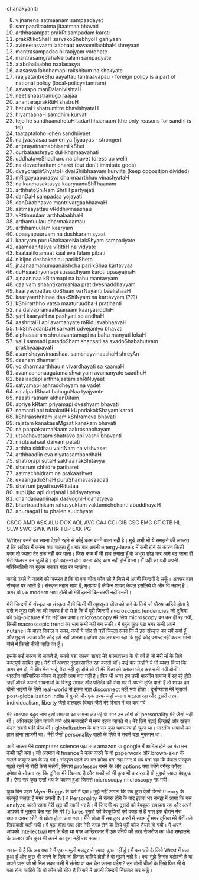chanakyanIti

8. vijnanena aatmaanam sampaadayet
9. sampaaditaatma jitaatmaa bhavati
10. arthhasampat prakRtisampadam karoti
11. prakRtikoShaH sarvakoShebhyoH gariiyaan
14. avineetasvaamilaabhaat asvaamilaabhaH shreyaan
27. mantrasampadaa hi raajyam vardhate
36. mantrasamgrahaNe balam sampadyate
38. alabdhalaabho naalasasya
39. alasasya labdhamapi rakshitum na shakyate
44. raajyatantreShu aayattau tantraavapau - foreign policy is a part of national policy (local-policy=tantram)
46. aavaapo manDalanivishtaH
48. neetishaastranugo raajaa
49. anantaraprakRtiH shatruH
51. hetutaH shatrumitre bhavishyataH
52. hIyamaanaH samdhim kurvati
53. tejo he sandhaanahetuH tadarthhaanaam (the only reasons for sandhi is tej)
54. taataptaloho lohen sandhiiyaet
55. na jyaayasaa samen ya (jyaayas - stronger)
59. ariprayatnamabhisamiikShet
63. durbalaashrayo duHkhamaavahati
66. uddhataveShadharo na bhavet (dress up well)
67. na devacharitam charet (but don't immitate gods)
68. dvayorapiirShyatoH dvaiShiibhaavam kurviita (keep opposition divided)
72. mRigayaaparasya dharmaarthhau vinashyataH
74. na kaamasaktasya kaaryaanuShThaanam
77. arthhatoShiNam ShrIH partyajati
80. danDaH sampadaa yojayati
81. danDaabhaave mantrivargaabhaavaH
85. aatmaayattau vRddhivinaashau
90. vRttimuulam arthhalaabhaH
91. arthamuulau dharmakaamau
92. arthhamuulam kaaryam
94. upaayapuurvam na dushkaram syaat
97. kaaryam puruShakaareNa lakShyam sampadyate
100. asamaahitasya vRittiH na vidyate
108. kaalaatikramaat kaal eva falam pibati
112. niitijno deshakaalau pariikSheta
116. jnaanaamanumaanaishcha pariikShaa kartavyaa
118. duHsaadhyomapi susaadhyam karoti upaayajnaH
119. ajnaaninaa kRitamapi na bahu mantavyam
123. daaivam shaantikarmaNaa pratidveshaddhavyam
125. kaaryavipattau doShaan varNayanti baalishaaH
126. kaaryaarthhinaa daakShiNyam na kartavyam (???)
127. kShiirarthho vatso maaturuudhaH pratihanti
129. na daivapramaaNaanaam kaaryasiddhiH
131. yaH kaaryaH na pashyati so andhaH
142. aashritaiH api avamanyate mRidusvabhaavaH
143. tiikShNadanDaH sarvaiH udvejanIyo bhavati
145. alphasaaram shrutavantamapi na bahu manyati lokaH
147. yaH samsadi paradoSham shansati sa svadoShabahutvam prakhyaapayati
153. asamshayavinaashaat samshayvinaashaH shreyAn
155. daanam dhamarH
157. yo dharmaarthhau n vivardhayati sa kaamaH
160. avamaanenaagatamaishvaryam avamanyate saadhuH
167. baalaadapi arthhajaatam shRiNuyaat
168. satyamapi ashraddheyam na vadet
169. na alpadShaat bahuguNaa tyajyante
171. naasti ratnam akhanDitam
173. apriye kRtam priyamapi dveshyam bhavati
174. namanti api tulaakotiH kUpodakakShayam karoti
177. kShIraashritam jalam kShIrameva bhavati
179. rajatam kanakasaMgaat kanakam bhavati
181. na paapakarmaNaam aakroshabhayam
182. utsaahavataam shatravo api vashii bhavanti
185. nirutsaahaat daivam patati
190. arthha siddhau vairiNam na vishvaset
191. arthhaadiin eva niyatasambandhaH
192. shatrorapi sutaH sakhaa rakShitavya
194. shatrum chhidre pariharet
195. aatmachhidram na prakaashyet
200. ekaangadoShaH puruShamavasaadati
201. shatrum jayati suvRittataa
205. supUjito api durjanaH piidayatyeva
206. chandanaadiinapi daavogniH dahatyeva
209. bhartraadhikam rahasyuktam vaktumichchanti abuddhayaH
210. anuraagaH tu phalen suuchyate


CSCO
AMD
ASX
ALU
DOX
AOL
AVG
CAJ
CGI
GIB
CSC
EMC
GT
CTB
HL
SLW
SWC
SWK
WHR
TUP
EXK
PG



Writer बनने का सपना देखते रहने से कोई काम बनने वाला नहीँ है। मुझे अभी भी ये समझने की जरूरत है कि आखिर मैँ करना क्या चाहता हूँ। बार बार अपनी energy-levels मेँ कमी होने के कारण किसी काम तो ज्यादा देर तक नहीँ कर पाता। जिस काम मेँ भी हाथ लगाता हूँ वो अधूरा छोड़ कर आगे बढ़ जाना ही मेरी फितरत बन चुकी है। इसे बदलना होगा वरना कोई काम नहीँ होने वाला। मैँ यहीँ का यहीँ अपनी परिस्थितियोँ का गुलाम बनकर पड़ा रह जाऊंगा।

सबसे पहले ये जानने की जरूरत है कि वो एक चीज कौन सी है जिसे मैं अपनी जिन्दगी दे सकूँ। अक्सर बात संस्कृत पर आती है। संस्कृत महान् भाषा है, मृतप्राय है लेकिन शायद केवल इसलिये वो और भी महान् है। अगर वो एक modern भाषा होती तो मेरी इतनी दिलचस्पी नहीं बनती। 

मेरी जिन्दगी में संस्कृत या संस्कृत जैसी किसी भी खूबसूरत चीज को पाने के लिये जो पौरुष चाहिये होता है उसे न जुटा पाने का जो कारण है वो ये है कि मैं पूरी जिन्दगी microscopic tendencies को दुनिया की big-picture में fit नहीं कर पाया। microsocopy मेरे लिये microscopy बन कर ही रह गयी, किसी macroscopic trend का भाग कभी नहीं बन सकी। मैं बहुत कुछ पढ़ा मगर कभी अपने nutshell के बाहर निकल न सका, कभी ये जोर से नहीं चिल्ला सका कि मैं इस संस्कृत का सर्वे सर्वा हूँ और मुझसे ज्यादा और कोई इसे नहीं जानता। हमेशा एक डर बना रहा कि मुझे कोई पसन्द नहीं करता मानो जैसे मैं किसी नीची जाति का हूँ। 

इसके कई कारण हो सकतै हैं, सबसे बड़ा कारण शायद मेरे बाल्यावस्था के वो वर्ष हैं जो मेरी माँ के लिये कष्टपूर्ण साबित हुए। मेरी माँ अक्सर दुखावसादित रहा करती थीं। कई बार उन्होंने ये भी व्यक्त किया कि अगर हम दो, मैं औ‌र मेरा भाई, पैदा नहीं हुए होते तो वो मेरे पिता को कबका छोड़ कर चली गयी होतीं। भारतीय पारिवारिक जीवन ये इतनी आम बात नहीं है। फिर भी अगर हम उसी भारतीय समाज में रह रहे होते जहाँ औरतें अपनी भावनाओं के विरुद्ध समाज ‌और पतिदेव की सेवा भर में अपनी तृप्ति पाती हैं तो शायद हम दोनों भाइयों के लिये real-world से इतना बड़ा disconnect नहीं भया होता। दुर्भाग्यवश मेरे युवावर्ष post-globalization India में गुजरे और एक तरफ जहाँ जमाना बदलता रहा औ‌र दूसरी तरफ individualism, liberty जैसे पाश्चात्य विचार ‍जैसे मेरे दिमाग में घर कर गये। 

मेरे आसपास बहुत लोग इसी समस्या का सामना कर रहे थे मगर उन लोगों की personality मेरे जैसी नहीं थी। अधिकतर लोग नाचने गाने और मजाखोरी में मग्न रहना जानते थे। मेरे लिये पढ़ाई लिखाई और खंडन मंडन सबसे बड़ी चीज थी। globalization के बाद सब कुछ पाश्चात्य हो चुका था। भारतीय भाषाओं का ह्रास होना लाजमी था। मेरी जैसी personality वालों के लिये ये सबसे बड़ा नुक्सान था। 

आगे जाकर मैंने computer science पढ़ा मगर amazon या google मेँ शामिल होने का मेरा मन कभी नहीँ बना। जो अरमान थे finance में काम करने के वो paperwork और brown-skin के चलते कचूमर बन के रह गये। संस्कृत पढ़ने का मन हमेशा बना रहा मगर ये भय बना रहा कि केवल संस्कृत पढ़ते रहने से रोटी कैसे चलेगी, सिवाय professor बनने के और options क्या बचेंगे वगैरह वगैरह। हमेशा ये सोचता रहा कि दुनिया मेरे खिलाफ है और बाकी जो भी कुछ भी कर रहा है वो मुझसे ज्यादा बेवकूफ है। ऐसा सब कुछ उसी भय के कारण हुआ जिससे microscopy microscopy रह गयी।

कुछ दिन पहले Myer-Briggs के बारे में पढ़ा। मुझे नहीं लगता कि सब कुछ ऐसी किसी theory के बलबूते चलता है मगर अपनी INTP Personality से रूबरू होने के बाद इतना भर समझ में आया कि बस analyze करते रहना मेरी खुद की खामी भर है। मैं जिन्दगी भर दूसरों को बेवकूफ समझता रहा और अपने आपको ये भुलावा देता रहा कि मेरे failures दूसरों की बेवकूफियों की वजह से हैं मगर इस दौरान मेरा अपना दायरा छोटे से छोटा होता चला गया। मैंने सोचा मैं सब कुछ करनें में सक्षम हूँ मगर दुनिया मेरे पैरों तले खिसकती चली गयी। मैं बूढ़ा होता गया और मेरी जगह लेने के लिये पूरी फौज तैयार हो गयी। मैं अपने आपको intellectual मान के बैठा था मगर आखिरकार मैं एक बनिये की तरह रोजरोज का धंधा सम्हालने के अलावा और कुछ भी करने का बूता नहीं रख सका। 

सवाल ये है कि अब क्या ? मैं एक मामूली मजदूर से ज्यादा कुछ नहीं हूं। मैं बस धंधे के लिये West में पड़ा हुआ हूँ और कुछ भी करने के लिये जो हिम्मत चाहिये होती है वो मुझमें नहीं है। क्या मुझे हिम्मत बटोरनी है या अपने पास जो भी मिल सका उसी में संतोष पा कर चैन करना पड़ेगा? उन दोनों चीजों के लिये फिर भी ये पता होना चाहिये कि वो कौन सी चीज है जिसमें मैं अपनी जिन्दगी निछावर कर सकूँ। 

